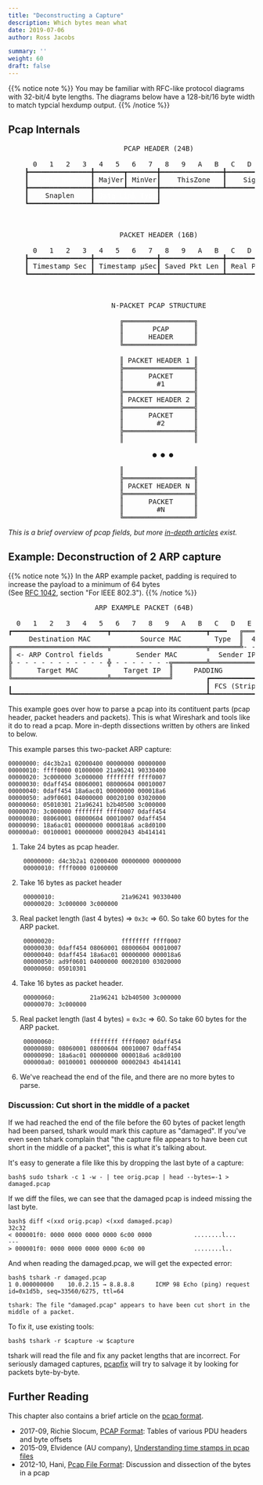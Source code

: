 ```yaml
---
title: "Deconstructing a Capture"
description: Which bytes mean what
date: 2019-07-06
author: Ross Jacobs

summary: ''
weight: 60
draft: false
---
```


{{% notice note %}}
You may be familiar with RFC-like protocol diagrams with 32-bit/4 byte lengths.
The diagrams below have a 128-bit/16 byte width to match typcial hexdump output.
{{% /notice %}}

<!-- ━┃┏┓┗┛┣┫┳┻╋ ╚╝╔╗║═╠╣╩╦╬ -->

## Pcap Internals

<pre>
                            PCAP HEADER (24B)

      0   1   2   3   4   5   6   7   8   9   A   B   C   D   E   F
    ┣━━━━━━━━━━━━━━━╋━━━━━━━┳━━━━━━━╋━━━━━━━━━━━━━━━╋━━━━━━━━━━━━━━━┫
    ┃  <a href="/formats/magic_numbers" style="color:white;"><u>Magic Number</u></a> ┃ MajVer┃ MinVer┃    ThisZone   ┃    Sigfigs    ┃
    ┣━━━━━━━━━━━━━━━╋━━━━━━━┻━━━━━━━╋━━━━━━━━━━━━━━━┻━━━━━━━━━━━━━━━┛
    ┃    Snaplen    ┃ <a href="https://www.tcpdump.org/linktypes.html" style="color:white;"><u>Data Link Type</u></a>┃
    ┗━━━━━━━━━━━━━━━┻━━━━━━━━━━━━━━━┛



                           PACKET HEADER (16B)

      0   1   2   3   4   5   6   7   8   9   A   B   C   D   E   F
    ┣━━━━━━━━━━━━━━━╋━━━━━━━━━━━━━━━╋━━━━━━━━━━━━━━━╋━━━━━━━━━━━━━━━┫
    ┃ Timestamp Sec ┃ Timestamp μSec┃ Saved Pkt Len ┃ Real Pkt Len  ┃
    ┗━━━━━━━━━━━━━━━┻━━━━━━━━━━━━━━━┻━━━━━━━━━━━━━━━┻━━━━━━━━━━━━━━━┛



                         N-PACKET PCAP STRUCTURE

                           ╔═════════════════╗
                           ║       PCAP      ║
                           ║      HEADER     ║
                           ╚═════════════════╝

                           ║ PACKET HEADER 1 ║
                           ╠═════════════════╣
                           ║      PACKET     ║
                           ║        #1       ║
                           ╠═════════════════╣
                           ║ PACKET HEADER 2 ║
                           ╠═════════════════╣
                           ║      PACKET     ║
                           ║        #2       ║
                           ╠═════════════════╣
                           ║                 ║

                                   ● ● ●

                           ║                 ║
                           ╠═════════════════╣
                           ║ PACKET HEADER N ║
                           ╠═════════════════╣
                           ║      PACKET     ║
                           ║        #N       ║
                           ╚═════════════════╝
</pre>

_This is a brief overview of pcap fields, but more [in-depth articles](https://wiki.wireshark.org/Development/LibpcapFileFormat) exist._

## Example: Deconstruction of 2 ARP capture

{{% notice note %}}
In the ARP example packet, padding is required to increase the payload to a minimum of 64 bytes  
(See [RFC 1042](https://www.rfc-editor.org/rfc/rfc1042.html), section "For IEEE 802.3").
{{% /notice %}}

<pre>
                     ARP EXAMPLE PACKET (64B)

  0   1   2   3   4   5   6   7   8   9   A   B   C   D   E   F
┏━━━━━━━━━━━━━━━━━━━━━━━┳━━━━━━━━━━━━━━━━━━━━━━━┳━━━━   ╔═══════╗
     Destination MAC            Source MAC        Type  ║  4 -> ║
╔═══════════════════════╦═══════════════════════╦═══════╩- - - -╣
║ <- ARP Control fields        Sender MAC          Sender IP    ║
╠ - - - - - - - - - - - ╬ - - - - - - -╦════════╩═══════════════╝
║      Target MAC           Target IP  ║     PADDING            ╻
╚═══════════════════════╩══════════════╝        ┏━━━━━━━━━━━━━━━┫
╻                                               ┃ FCS (Stripped)┃
┗━━━━━━━━━━━━━━━━━━━━━━━━━━━━━━━━━━━━━━━━━━━━━━━┻━━━━━━━━━━━━━━━┛
</pre>

This example goes over how to parse a pcap into its contituent parts (pcap header, packet headers and packets).
This is what Wireshark and tools like it do to read a pcap.
More in-depth dissections written by others are linked to below.

This example parses this two-packet ARP capture:

    00000000: d4c3b2a1 02000400 00000000 00000000
    00000010: ffff0000 01000000 21a96241 90330400
    00000020: 3c000000 3c000000 ffffffff ffff0007
    00000030: 0daff454 08060001 08000604 00010007
    00000040: 0daff454 18a6ac01 00000000 000018a6
    00000050: ad9f0601 04000000 00020100 03020000
    00000060: 05010301 21a96241 b2b40500 3c000000
    00000070: 3c000000 ffffffff ffff0007 0daff454
    00000080: 08060001 08000604 00010007 0daff454
    00000090: 18a6ac01 00000000 000018a6 ac8d0100
    000000a0: 00100001 00000000 00002043 4b414141

1. Take 24 bytes as pcap header.

        00000000: d4c3b2a1 02000400 00000000 00000000
        00000010: ffff0000 01000000

2. Take 16 bytes as packet header

        00000010:                   21a96241 90330400
        00000020: 3c000000 3c000000

3. Real packet length (last 4 bytes) => `0x3c` => 60.
   So take 60 bytes for the ARP packet.

        00000020:                   ffffffff ffff0007
        00000030: 0daff454 08060001 08000604 00010007
        00000040: 0daff454 18a6ac01 00000000 000018a6
        00000050: ad9f0601 04000000 00020100 03020000
        00000060: 05010301

4. Take 16 bytes as packet header.

        00000060:          21a96241 b2b40500 3c000000
        00000070: 3c000000

5. Real packet length (last 4 bytes) = `0x3c` => 60.
   So take 60 bytes for the ARP packet.

        00000060:          ffffffff ffff0007 0daff454
        00000080: 08060001 08000604 00010007 0daff454
        00000090: 18a6ac01 00000000 000018a6 ac8d0100
        000000a0: 00100001 00000000 00002043 4b414141

6. We've reachead the end of the file, and there are no more bytes to parse.

### Discussion: Cut short in the middle of a packet

If we had reached the end of the file before the 60 bytes of packet length had been parsed,
tshark would mark this capture as "damaged".
If you've even seen tshark complain that "the capture file appears to have been cut short in the middle of a packet",
this is what it's talking about.

It's easy to generate a file like this by dropping the last byte of a capture:

    bash$ sudo tshark -c 1 -w - | tee orig.pcap | head --bytes=-1 > damaged.pcap

If we diff the files, we can see that the damaged pcap is indeed missing the last byte.

    bash$ diff <(xxd orig.pcap) <(xxd damaged.pcap)
    32c32
    < 000001f0: 0000 0000 0000 0000 6c00 0000            ........l...
    ---
    > 000001f0: 0000 0000 0000 0000 6c00 00              ........l..

And when reading the damaged.pcap, we will get the expected error:

    bash$ tshark -r damaged.pcap
    1 0.000000000    10.0.2.15 → 8.8.8.8      ICMP 98 Echo (ping) request  id=0x1d5b, seq=33560/6275, ttl=64

    tshark: The file "damaged.pcap" appears to have been cut short in the middle of a packet.

To fix it, use existing tools:

    bash$ tshark -r $capture -w $capture

tshark will read the file and fix any packet lengths that are incorrect.
For seriously damaged captures, [pcapfix](http://f00l.de/pcapfix/) will try to salvage it by looking for packets byte-by-byte.

## Further Reading

This chapter also contains a brief article on the [pcap format](/formats/pcap_format).

* 2017-09, Richie Slocum, [PCAP Format](https://github.com/hokiespurs/velodyne-copter/wiki/PCAP-format): Tables of various PDU headers and byte offsets
* 2015-09, Elvidence (AU company), [Understanding time stamps in pcap files](https://www.elvidence.com.au/understanding-time-stamps-in-packet-capture-data-pcap-files/)
* 2012-10, Hani, [Pcap File Format](http://www.kroosec.com/2012/10/a-look-at-pcap-file-format.html): Discussion and dissection of the bytes in a pcap
